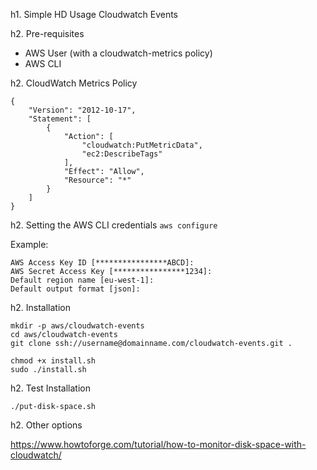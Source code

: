 
h1. Simple HD Usage Cloudwatch Events

h2. Pre-requisites

- AWS User (with a cloudwatch-metrics policy)
- AWS CLI

h2. CloudWatch Metrics Policy
```
{
    "Version": "2012-10-17",
    "Statement": [
        {
            "Action": [
                "cloudwatch:PutMetricData",
                "ec2:DescribeTags"
            ],
            "Effect": "Allow",
            "Resource": "*"
        }
    ]
}
```

h2. Setting the AWS CLI credentials
`aws configure`

Example:
```
AWS Access Key ID [****************ABCD]:
AWS Secret Access Key [****************1234]:
Default region name [eu-west-1]:
Default output format [json]:
```

h2. Installation
```git
mkdir -p aws/cloudwatch-events
cd aws/cloudwatch-events
git clone ssh://username@domainname.com/cloudwatch-events.git .
```

```install
chmod +x install.sh
sudo ./install.sh
```

h2. Test Installation

`./put-disk-space.sh`

h2. Other options

https://www.howtoforge.com/tutorial/how-to-monitor-disk-space-with-cloudwatch/

